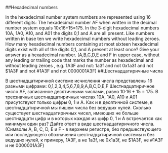 ##Hexadecimal numbers

In  the hexadecimal number system numbers are represented using 16 different digits:
The hexadecimal number AF when written in the decimal number system equals 10x16+15=175.
In the 3-digit hexadecimal numbers 10A, 1A0, A10, and A01 the digits 0,1 and A are all present.
Like numbers written in base ten we write hexadecimal numbers without leading zeroes.
How many hexadecimal numbers containing at most sixteen hexadecimal digits exist with all of the digits 0,1, and A present at least once?
Give your answer as a hexadecimal number.
(A,B,C,D,E and F in upper case, without any leading or trailing code that marks the number as hexadecimal and without leading zeroes , e.g. 1A3F and not: 1a3f and not 0x1a3f and not $1A3F and not #1A3F and not 0000001A3F)
##Шестнадцатиричные числа

В шестнадцатиричной системе исчисления числа представлены 16 разными цифрами:
0,1,2,3,4,5,6,7,8,9,A,B,C,D,E,F
Шестнадцатиричное число AF, записанное десятичными числами, равно 10·16 + 15 = 175.
В трехзначных шестнадцатиричных числах 10A, 1A0, A10 и A01 присутствуют только цифры 0, 1 и A.
Как и в десятичной системе, в шестнадцатиричной мы пишем числа без ведущих нулей.
Сколько существует шестнадцатиричных чисел, имеющих не больше шестнадцати цифр и в которых каждая из цифр 0, 1 и A встречается как минимум один раз?
Дайте ответ в виде шестнадцатиричного числа.
(Символы A, B, C, D, E и F - в верхнем регистре, без предшествующего или последующего обозначения шестнадцатиричной системы и без ведущих нулей, к примеру, 1A3F, а не 1a3f, не 0x1a3f, не $1A3F, не #1A3F и не 0000001A3F)
